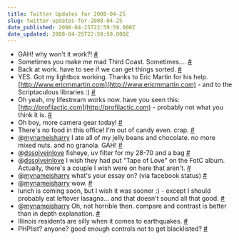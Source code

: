 ```yaml
---
title: Twitter Updates for 2008-04-25
slug: twitter-updates-for-2008-04-25
date_published: 2008-04-25T22:59:59.000Z
date_updated: 2008-04-25T22:59:59.000Z
---
```


- GAH! why won't it work?! [#](http://twitter.com/joelgoodman/statuses/796354605)
- Sometimes you make me mad Third Coast. Sometimes.... [#](http://twitter.com/joelgoodman/statuses/796419557)
- Back at work. have to see if we can get things sorted. [#](http://twitter.com/joelgoodman/statuses/796704143)
- YES. Got my lightbox working. Thanks to Eric Martin for his help. [http://www.ericmmartin.com](http://www.ericmmartin.com) - and to the Scriptaculous libraries :) [#](http://twitter.com/joelgoodman/statuses/796715497)
- Oh yeah, my lifestream works now. have you seen this: [http://profilactic.com](http://profilactic.com) - probably not what you think it is. [#](http://twitter.com/joelgoodman/statuses/796759181)
- Oh boy, more camera gear today! [#](http://twitter.com/joelgoodman/statuses/796796987)
- There's no food in this office! I'm out of candy even. crap. [#](http://twitter.com/joelgoodman/statuses/796809561)
- @[mynameisharry](http://twitter.com/mynameisharry) I ate all of my jelly beans and chocolate. no more mixed nuts. and no granola. GAH! [#](http://twitter.com/joelgoodman/statuses/796812581)
- @[dssolveinlove](http://twitter.com/dssolveinlove) fisheye, uv filter for my 28-70 and a bag [#](http://twitter.com/joelgoodman/statuses/796831932)
- @[dssolveinlove](http://twitter.com/dssolveinlove) I wish they had put "Tape of Love" on the FotC album. Actually, there's a couple I wish were on here that aren't. [#](http://twitter.com/joelgoodman/statuses/796837003)
- @[mynameisharry](http://twitter.com/mynameisharry) what's your essay on? (via facebook status) [#](http://twitter.com/joelgoodman/statuses/796839739)
- @[mynameisharry](http://twitter.com/mynameisharry) wow. [#](http://twitter.com/joelgoodman/statuses/796841901)
- lunch is coming soon, but I wish it was sooner :) - except I should probably eat leftover lasagna... and that doesn't sound all that good. [#](http://twitter.com/joelgoodman/statuses/796843990)
- @[mynameisharry](http://twitter.com/mynameisharry) Oh, not horrible then. compare and contrast is better than in depth explanation. [#](http://twitter.com/joelgoodman/statuses/796844809)
- Illinois residents are silly when it comes to earthquakes. [#](http://twitter.com/joelgoodman/statuses/796938430)
- PHPlist? anyone? good enough controls not to get blacklisted? [#](http://twitter.com/joelgoodman/statuses/796988278)
